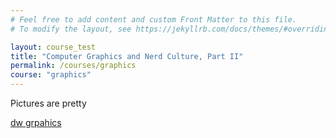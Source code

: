 ```yaml
---
# Feel free to add content and custom Front Matter to this file.
# To modify the layout, see https://jekyllrb.com/docs/themes/#overriding-theme-defaults

layout: course_test
title: "Computer Graphics and Nerd Culture, Part II"
permalink: /courses/graphics
course: "graphics"
---
```



Pictures are pretty

[dw grpahics]({{site.url}}{{site.baseurl}}/courses/graphics/dw)

